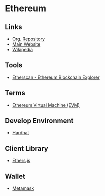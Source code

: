 # Ethereum

<!--
Avalanche
Solana
Fantom
Near
-->

## Links

- [Org. Repository](https://github.com/ethereum)
- [Main Website](https://ethereum.org)
- [Wikipedia](https://en.wikipedia.org/wiki/Ethereum)

## Tools

- [Etherscan - Ethereum Blockchain Explorer](https://etherscan.io/)

## Terms

- [Ethereum Virtual Machine (EVM)](https://ethereum.org/en/developers/docs/evm/)

## Develop Environment

- [Hardhat](/hardhat.md)

## Client Library

- [Ethers.js](/ethers.js.md)

## Wallet

- [Metamask](/metamask.md)
